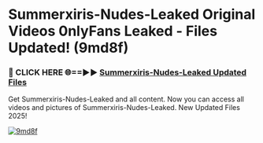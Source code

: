 # Summerxiris-Nudes-Leaked Original Videos 0nlyFans Leaked - Files Updated! (9md8f)

<h3>🔴 CLICK HERE 🌐==►► <a href="https://tinyurl.com/4mcuefdz" rel="nofollow">Summerxiris-Nudes-Leaked Updated Files</a></h3>

Get Summerxiris-Nudes-Leaked and all content. Now you can access all videos and pictures of Summerxiris-Nudes-Leaked. New Updated Files 2025!

[![9md8f](https://i.imgur.com/StAQSOY.gif)](https://tinyurl.com/4mcuefdz)
